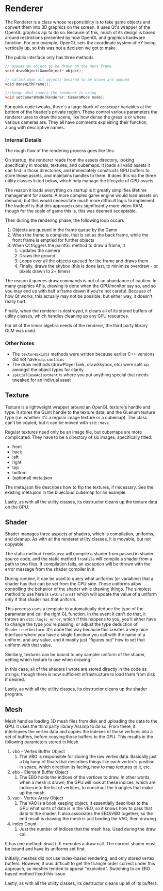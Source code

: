 # Renderer
The Renderer is a class whose responsibility is to take
game objects and convert them into 3D graphics on the screen.
It uses Qt's wrapper of the OpenGL graphics api to do so. Because of this,
much of its design is based around restrictions presented by how OpenGL and 
graphics hardware function. For one example, OpenGL sets the coordinate system of
+Y being vertically up, so this was not a decision we got to make.


The public interface only has three methods
```c++
// queues an object to be drawn on the next frame 
void drawObject(GameObject* object);

// called when all objects desired to be drawn are queued 
void doneWithFrame();

//change what camera the renderer is using
void setCameraMode(Renderer::CameraMode mode);
```

For quick code tweaks, there's a large block of `constexpr` variables at the bottom
of the header's private region. These control various parameters the renderer
uses to draw the scene, like how dense the grass is or where
various cameras are. They all have comments explaining their function, along
with descriptive names.

### Internal Details
The rough flow of the rendering process goes like this:

On startup, the renderer reads from the assets directory, looking
specifically in models, textures, and cubemaps. It loads all valid assets
it can find in those directories, and immediately constructs GPU buffers
to store those assets, and maintains handles to them. It does this via the three
utility classes listed below, which help manage the lifecycle of GPU assets.

The reason it loads everything on startup is it greatly simplifies lifetime
management for assets. A more complex game engine would load assets on demand,
but this would necessitate much more difficult logic to implement. The tradeoff
is that this approach uses significantly more video RAM, though for the scale
of game this is, this was deemed acceptable.

Then during the rendering phase, the following loop occurs

1. Objects are queued in the frame queue by the Game
2. When the frame is complete, that is set as the 
back frame, while the front frame is emptied for further objects
3. When Qt triggers the paintGL method to draw a frame, it
   1. Updates the camera
   2. Draws the ground
   3. Loops over all the objects queued for the frame and draws them
   4. Finally, draws the skybox (this is done last, to minimize overdraw - or pixels drawn to 2+ times)

The reason it queues draw commands is out of an abundance of caution. In many
graphics APIs, drawing is done when the GPU/monitor say so, and so you may
end up with half a frame drawn if you're not careful. Because of how Qt works,
this actually may not be possible, but either way, it doesn't really hurt.

Finally, when the renderer is destroyed, it clears all of its stored buffers
of utility classes, which handles cleaning up any GPU resources.

For all of the linear algebra needs of the renderer, the third party library
GLM was used.

### Other Notes
* The `textureExists` methods were written because earlier C++ versions did not have `map.contains`
* The draw methods (drawPlayerTank, drawSkybox, etc) were split up amongst the object types for clarity
* `specialCaseAdjustment` is where you put anything special that needs tweaked for an indivual asset

## Texture
Texture is a lightweight wrapper around an OpenGL texture's handle and type.
It stores the GLint handle to the texture data, and the GLenum texture type
(i.e. whether it's a regular image texture or a cubemap). The class can't
be copied, but it can be moved with `std::move`

Regular textures need only be an image file, but cubemaps are more complicated.
They have to be a directory of six images, specifically titled:
* front
* back
* left
* right
* top
* bottom
* (optional) meta.json

The meta.json file describes how to flip the textures, if necessary. See the existing
meta.json in the bluecloud cubemap for an example.

Lastly, as with all the utility classes, its destructor cleans up the texture data on the GPU.

## Shader
Shader manages three aspects of shaders, which is compilation, uniforms, and cleanup.
As with all the renderer utility classes, it is movable, but not copyable.

The static method `fromSource` will compile a shader from passed in shader source code,
and the static method `fromFile` will compile a shader from a path to two files. If compilation
fails, an exception will be thrown with the error message from the shader compiler in it.

During runtime, it can be used to query what uniforms (or variables) that a shader has
that can be set from the CPU side. These uniforms allow controlling the behavior
of the shader while drawing things. The simplest method to use here is `setUniformIf`
which will update the value of a uniform only if that shader has that uniform.

This process uses a template to automatically deduce the type of the parameter and call
the right GL function. In the event it can't do that, it throws an `std::logic_error`,
which if this happens to you, you'll either have to change the type you're passing, or
adjust the type deduction of `Shader::setUniform`. It's done this way because this creates
a very nice interface where you have a single function you call with the name of a uniform,
and any value, and it mostly just "figures out" how to set that uniform with that value.

Similarly, textures can be bound to any sampler uniform of the shader, setting which
texture to use when drawing.

In this case, all of the shaders I wrote are stored directly in the code as strings,
though there is now sufficient infrastructure to load them from disk if desired.

Lastly, as with all the utility classes, its destructor cleans up the shader program.

## Mesh
Mesh handles loading 3D mesh files from disk and uploading the data to the GPU. It uses
the third party library Assimp to do so. From there, it interleaves the vertex data and
copies the indexes of those vertices into a set of buffers, before copying those buffers
to the GPU. This results in the following parameters stored in Mesh.

1. vbo - Vertex Buffer Object
   1. The VBO is responsible for storing the raw vertex data. Basically just a big lump of floats
      that describes things like each vertex's position in space, which direction its facing, how to
      map textures to it, etc.
2. ebo - Element Buffer Object
   1. The EBO holds the indices of the vertices to draw. In other words, when a mesh is drawn, the
      GPU will look at these indices, which are indices into the list of vertices, to construct the
      triangles that make up the mesh
3. vao - Vertex Array Object
   1. The VAO is a book keeping object. It essentially describes to the GPU what sorts of data is
      in the VBO, so it knows how to pass that data to the shader. It also associates the EBO/VBO
      together, so the end result is drawing the mesh is just binding the VAO, then drawing
4. Index Count
   1. Just the number of indices that the mesh has. Used during the draw call.

It has one method: `draw()`. It executes a draw call. The correct shader must be bound
and have its uniforms set first.

Initially, meshes did not use index-based rendering, and only stored vertex buffers. However,
it was difficult to get the triangle order correct under this approach, so meshes tended to appear
"exploded". Switching to an EBO based method fixed this issue.

Lastly, as with all the utility classes, its destructor cleans up all of its buffers.
